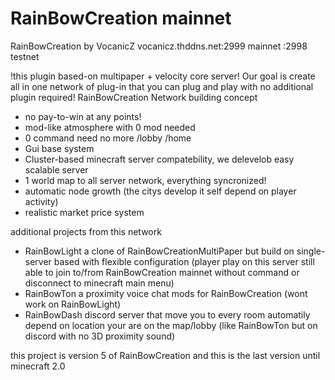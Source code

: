 # RainBowCreation mainnet
RainBowCreation by VocanicZ
vocanicz.thddns.net:2999 mainnet :2998 testnet

!this plugin based-on multipaper + velocity core server!
Our goal is create all in one network of plug-in that you can plug and play with no additional plugin required!
RainBowCreation Network building concept
- no pay-to-win at any points!
- mod-like atmosphere with 0 mod needed
- 0 command need no more /lobby /home
- Gui base system
- Cluster-based minecraft server compatebility, we delevelob easy scalable server
- 1 world map to all server network, everything syncronized!
- automatic node growth (the citys develop it self depend on player activity)
- realistic market price system

additional projects from this network
- RainBowLight
  a clone of RainBowCreationMultiPaper but build on single-server based with flexible configuration 
  (player play on this server still able to join to/from RainBowCreation mainnet without command or disconnect to minecraft main menu)
- RainBowTon 
  a proximity voice chat mods for RainBowCreation
  (wont work on RainBowLight)
- RainBowDash 
  discord server that move you to every room automatily depend on location your are on the map/lobby
  (like RainBowTon but on discord with no 3D proximity sound)
 
this project is version 5 of RainBowCreation and this is the last version until minecraft 2.0
